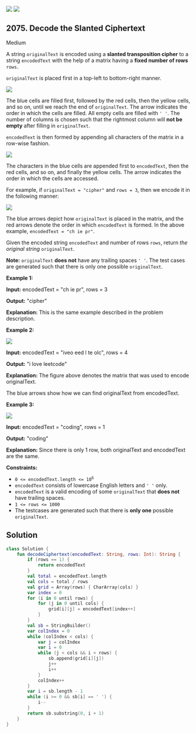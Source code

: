 [![](https://img.shields.io/github/stars/javadev/LeetCode-in-Kotlin?label=Stars&style=flat-square)](https://github.com/javadev/LeetCode-in-Kotlin)
[![](https://img.shields.io/github/forks/javadev/LeetCode-in-Kotlin?label=Fork%20me%20on%20GitHub%20&style=flat-square)](https://github.com/javadev/LeetCode-in-Kotlin/fork)

## 2075\. Decode the Slanted Ciphertext

Medium

A string `originalText` is encoded using a **slanted transposition cipher** to a string `encodedText` with the help of a matrix having a **fixed number of rows** `rows`.

`originalText` is placed first in a top-left to bottom-right manner.

![](https://assets.leetcode.com/uploads/2021/11/07/exa11.png)

The blue cells are filled first, followed by the red cells, then the yellow cells, and so on, until we reach the end of `originalText`. The arrow indicates the order in which the cells are filled. All empty cells are filled with `' '`. The number of columns is chosen such that the rightmost column will **not be empty** after filling in `originalText`.

`encodedText` is then formed by appending all characters of the matrix in a row-wise fashion.

![](https://assets.leetcode.com/uploads/2021/11/07/exa12.png)

The characters in the blue cells are appended first to `encodedText`, then the red cells, and so on, and finally the yellow cells. The arrow indicates the order in which the cells are accessed.

For example, if `originalText = "cipher"` and `rows = 3`, then we encode it in the following manner:

![](https://assets.leetcode.com/uploads/2021/10/25/desc2.png)

The blue arrows depict how `originalText` is placed in the matrix, and the red arrows denote the order in which `encodedText` is formed. In the above example, `encodedText = "ch ie pr"`.

Given the encoded string `encodedText` and number of rows `rows`, return _the original string_ `originalText`.

**Note:** `originalText` **does not** have any trailing spaces `' '`. The test cases are generated such that there is only one possible `originalText`.

**Example 1:**

**Input:** encodedText = "ch ie pr", rows = 3

**Output:** "cipher"

**Explanation:** This is the same example described in the problem description. 

**Example 2:**

![](https://assets.leetcode.com/uploads/2021/10/26/exam1.png)

**Input:** encodedText = "iveo eed l te olc", rows = 4

**Output:** "i love leetcode"

**Explanation:** The figure above denotes the matrix that was used to encode originalText.

The blue arrows show how we can find originalText from encodedText. 

**Example 3:**

![](https://assets.leetcode.com/uploads/2021/10/26/eg2.png)

**Input:** encodedText = "coding", rows = 1

**Output:** "coding"

**Explanation:** Since there is only 1 row, both originalText and encodedText are the same. 

**Constraints:**

*   <code>0 <= encodedText.length <= 10<sup>6</sup></code>
*   `encodedText` consists of lowercase English letters and `' '` only.
*   `encodedText` is a valid encoding of some `originalText` that **does not** have trailing spaces.
*   `1 <= rows <= 1000`
*   The testcases are generated such that there is **only one** possible `originalText`.

## Solution

```kotlin
class Solution {
    fun decodeCiphertext(encodedText: String, rows: Int): String {
        if (rows == 1) {
            return encodedText
        }
        val total = encodedText.length
        val cols = total / rows
        val grid = Array(rows) { CharArray(cols) }
        var index = 0
        for (i in 0 until rows) {
            for (j in 0 until cols) {
                grid[i][j] = encodedText[index++]
            }
        }
        val sb = StringBuilder()
        var colIndex = 0
        while (colIndex < cols) {
            var j = colIndex
            var i = 0
            while (j < cols && i < rows) {
                sb.append(grid[i][j])
                j++
                i++
            }
            colIndex++
        }
        var i = sb.length - 1
        while (i >= 0 && sb[i] == ' ') {
            i--
        }
        return sb.substring(0, i + 1)
    }
}
```